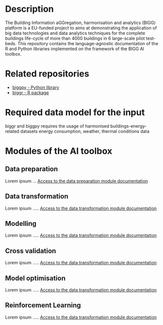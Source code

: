 # Description

The Building Information aGGregation, harmonisation and analytics (BIGG) platform is a EU-funded project to aims at demonstrating the application of big data technologies and data analytics techniques for the complete buildings life-cycle of more than 4000 buildings in 6 large-scale pilot test-beds. This repository contains the language-agnostic documentation of the R and Python libraries implemented on the framework of the BIGG AI toolbox.

# Related repositories
- [biggpy - Python library](https://github.com/BeeGroup-cimne/biggpy#readme)
- [biggr - R package](https://github.com/BeeGroup-cimne/biggr#readme)

# Required data model for the input
biggr and biggpy requires the usage of harmonised buildings-energy-related datasets energy consumption, weather, thermal conditions data 

# Modules of the AI toolbox

## Data preparation
Lorem ipsum ...
[Access to the data preparation module documentation](DataPreparation.md)

## Data transformation
Lorem ipsum .....
[Access to the data transformation module documentation](DataTransformation.md)

## Modelling
Lorem ipsum .....
[Access to the data transformation module documentation](Modelling.md)

## Cross validation
Lorem ipsum .....
[Access to the data transformation module documentation](CrossValidation.md)

## Model optimisation
Lorem ipsum .....
[Access to the data transformation module documentation](ModelOptimisation.md)

## Reinforcement Learning
Lorem ipsum .....
[Access to the data transformation module documentation](ReinforcementLearning.md)





